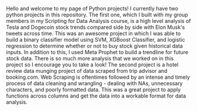 Hello and welcome to my page of Python projects!
I currently have two python projects in this repository.
The first one, which I built with my group members in my Scripting for Data Analysis course, is a high level analysis of Tesla and Dogecoin stock trends compared side by side with Elon Musk's tweets across time. This was an awesome project in which I was able to build a binary classifier model using SVM, XGBoost Classifier, and logistic regression to determine whether or not to buy stock given historical data inputs. In addition to this, I used Meta Prophet to build a trendline for future stock data. There is so much more analysis that we worked on in this project so I encourage you to take a look!
The second project is a hotel review data munging project of data scraped from trip advisor and booking.com. Web Scraping is oftentimes followed by an intense and timely process of data cleaning and wrangling - dealing with NAs, unnecessary characters, and poorly formatted data. This was a great project to apply functions across columns and get the data into a workable format for data analysis. 
